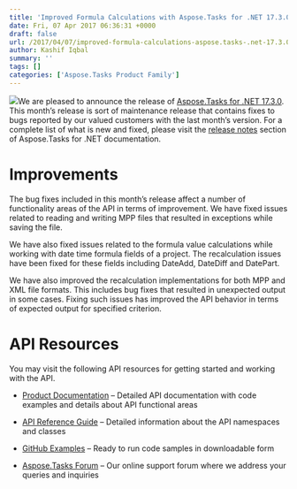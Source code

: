 ```yaml
---
title: 'Improved Formula Calculations with Aspose.Tasks for .NET 17.3.0'
date: Fri, 07 Apr 2017 06:36:31 +0000
draft: false
url: /2017/04/07/improved-formula-calculations-aspose.tasks-.net-17.3.0/
author: Kashif Iqbal
summary: ''
tags: []
categories: ['Aspose.Tasks Product Family']
---
```


[![][1]](https://www.aspose.com/products/tasks/net)We are pleased to announce the release of [Aspose.Tasks for .NET 17.3.0][2]. This month’s release is sort of maintenance release that contains fixes to bugs reported by our valued customers with the last month’s version. For a complete list of what is new and fixed, please visit the [release notes][3] section of Aspose.Tasks for .NET documentation.

# Improvements

The bug fixes included in this month’s release affect a number of functionality areas of the API in terms of improvement. We have fixed issues related to reading and writing MPP files that resulted in exceptions while saving the file.

We have also fixed issues related to the formula value calculations while working with date time formula fields of a project. The recalculation issues have been fixed for these fields including DateAdd, DateDiff and DatePart.

We have also improved the recalculation implementations for both MPP and XML file formats. This includes bug fixes that resulted in unexpected output in some cases. Fixing such issues has improved the API behavior in terms of expected output for specified criterion.

# API Resources

You may visit the following API resources for getting started and working with the API.

*   [Product Documentation][4] – Detailed API documentation with code examples and details about API functional areas

*   [API Reference Guide][5] – Detailed information about the API namespaces and classes

*   [GitHub Examples][6] – Ready to run code samples in downloadable form

*   [Aspose.Tasks Forum][7] – Our online support forum where we address your queries and inquiries




[1]: http://blog.aspose.com/wp-content/uploads/sites/2/2016/11/Aspose.Tasks-for-.NET_.png
[2]: https://downloads.aspose.com/tasks/net
[3]: https://docs.aspose.com/display/tasksnet/Aspose.Tasks+for+.NET+17.3.0+Release+Notes
[4]: https://docs.aspose.com/display/tasksnet/Home
[5]: http://www.aspose.com/api/net/tasks
[6]: https://github.com/asposetasks/Aspose_Tasks_NET
[7]: https://forum.aspose.com/c/tasks





